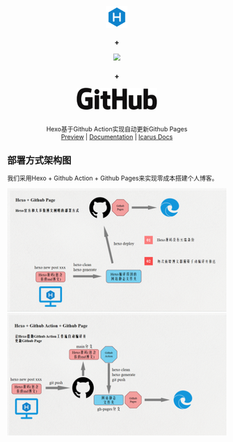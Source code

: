 ﻿<p align="center" class="mb-2">
<div align="center">
<img src="https://raw.githubusercontent.com/hexojs/logo/master/hexo-logo-avatar.png" alt="Hexo logo" width="50" height="50" align="center" />
<h3> <b>+</b> </h3>
<img class="not-gallery-item" height="50" src="https://ppoffice.github.io/hexo-theme-icarus/img/logo.svg">
<h3> <b>+</b> </h3>
<img class="not-gallery-item" height="50" src="./source/images/readme3.png">
</div>
<p align="center" class="mb-2">
<br> Hexo基于Github Action实现自动更新Github Pages
<br>
<a href="https://xiamu-ssr.github.io/Hexo//">Preview</a> |
<a href="https://xiamu-ssr.github.io/Hexo/2024/06/19/2024-H1/2024-06-19-12-31-52/?t=1721648481453">Documentation</a>
 | <a href="https://github.com/ppoffice/hexo-theme-icarus">Icarus Docs</a>
<br>
</p>

## 部署方式架构图
我们采用Hexo + Github Action + Github Pages来实现零成本搭建个人博客。

![](/source/images/readme1.png)
![](/source/images/readme2.png)